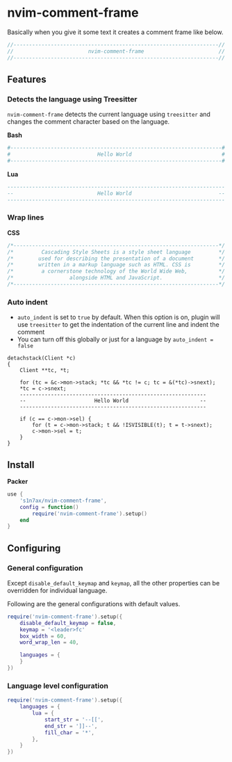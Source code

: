 # nvim-comment-frame

Basically when you give it some text it creates a comment frame like below.

```javascript
//------------------------------------------------------------------//
//                        nvim-comment-frame                        //
//------------------------------------------------------------------//
```

## Features

### Detects the language using Treesitter

`nvim-comment-frame` detects the current language using `treesitter` and changes
the comment character based on the language.

**Bash**

```bash
#--------------------------------------------------------------------#
#                            Hello World                             #
#--------------------------------------------------------------------#
```

**Lua**

```lua
----------------------------------------------------------------------
--                           Hello World                            --
----------------------------------------------------------------------
```

### Wrap lines

**CSS**

```css
/*------------------------------------------------------------------*/
/*         Cascading Style Sheets is a style sheet language         */
/*        used for describing the presentation of a document        */
/*        written in a markup language such as HTML. CSS is         */
/*         a cornerstone technology of the World Wide Web,          */
/*                  alongside HTML and JavaScript.                  */
/*------------------------------------------------------------------*/
```

### Auto indent

* `auto_indent` is set to `true` by default. When this option is on, plugin will
use `treesitter` to get the indentation of the current line and indent the comment
* You can turn off this globally or just for a language by `auto_indent = false`

```
detachstack(Client *c)
{
	Client **tc, *t;

	for (tc = &c->mon->stack; *tc && *tc != c; tc = &(*tc)->snext);
	*tc = c->snext;
	------------------------------------------------------------
	--                      Hello World                       --
	------------------------------------------------------------

	if (c == c->mon->sel) {
		for (t = c->mon->stack; t && !ISVISIBLE(t); t = t->snext);
		c->mon->sel = t;
	}
}
```

## Install

**Packer**

```lua
use { 
	's1n7ax/nvim-comment-frame',
	config = function()
		require('nvim-comment-frame').setup()
	end
}
```

## Configuring

### General configuration

Except `disable_default_keymap` and `keymap`, all the other properties can be
overridden for individual language.

Following are the general configurations with default values.

```lua
require('nvim-comment-frame').setup({
	disable_default_keymap = false,
	keymap = '<leader>fc'
	box_width = 60,
	word_wrap_len = 40,

	languages = {
	}
})
```

### Language level configuration

```lua
require('nvim-comment-frame').setup({
	languages = {
		lua = {
			start_str = '--[[',
			end_str = ']]--',
			fill_char = '*',
		},
	}
})
```
